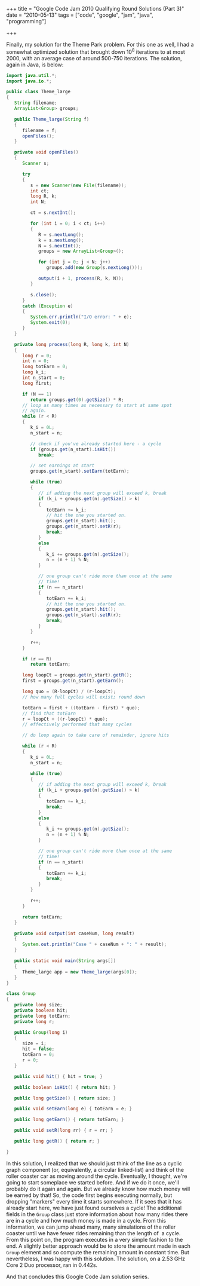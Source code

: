 +++
title = "Google Code Jam 2010 Qualifying Round Solutions (Part 3)"
date = "2010-05-13"
tags = ["code", "google", "jam", "java", "programming"]

+++

Finally, my solution for the Theme Park problem. For this one as well, I had a
somewhat optimized solution that brought down $10^8$ iterations to at most
2000, with an average case of around 500-750 iterations. The solution, again in
Java, is below:

<!--more-->

```java
import java.util.*;
import java.io.*;

public class Theme_large
{
   String filename;
   ArrayList<Group> groups;

   public Theme_large(String f)
   {
      filename = f;
      openFiles();
   }

   private void openFiles()
   {
      Scanner s;

      try
      {
         s = new Scanner(new File(filename));
         int ct;
         long R, k;
         int N;

         ct = s.nextInt();

         for (int i = 0; i < ct; i++)
         {
            R = s.nextLong();
            k = s.nextLong();
            N = s.nextInt();
            groups = new ArrayList<Group>();

            for (int j = 0; j < N; j++)
               groups.add(new Group(s.nextLong()));

            output(i + 1, process(R, k, N));
         }

         s.close();
      }
      catch (Exception e)
      {
         System.err.println("I/O error: " + e);
         System.exit(0);
      }
   }

   private long process(long R, long k, int N)
   {
      long r = 0;
      int n = 0;
      long totEarn = 0;
      long k_i;
      int n_start = 0;
      long first;

      if (N == 1)
         return groups.get(0).getSize() * R;
      // loop as many times as necessary to start at same spot
      // again.
      while (r < R)
      {
         k_i = 0L;
         n_start = n;

         // check if you've already started here - a cycle
         if (groups.get(n_start).isHit())
            break;

         // set earnings at start
         groups.get(n_start).setEarn(totEarn);

         while (true)
         {
            // if adding the next group will exceed k, break
            if (k_i + groups.get(n).getSize() > k)
            {
               totEarn += k_i;
               // hit the one you started on.
               groups.get(n_start).hit();
               groups.get(n_start).setR(r);
               break;
            }
            else
            {
               k_i += groups.get(n).getSize();
               n = (n + 1) % N;
            }

            // one group can't ride more than once at the same
            // time!
            if (n == n_start)
            {
               totEarn += k_i;
               // hit the one you started on.
               groups.get(n_start).hit();
               groups.get(n_start).setR(r);
               break;
            }
         }

         r++;
      }

      if (r == R)
         return totEarn;

      long loopCt = groups.get(n_start).getR();
      first = groups.get(n_start).getEarn();

      long quo = (R-loopCt) / (r-loopCt);
      // how many full cycles will exist; round down

      totEarn = first + ((totEarn - first) * quo);
      // find that totEarn
      r = loopCt + ((r-loopCt) * quo);
      // effectively performed that many cycles

      // do loop again to take care of remainder, ignore hits

      while (r < R)
      {
         k_i = 0L;
         n_start = n;

         while (true)
         {
            // if adding the next group will exceed k, break
            if (k_i + groups.get(n).getSize() > k)
            {
               totEarn += k_i;
               break;
            }
            else
            {
               k_i += groups.get(n).getSize();
               n = (n + 1) % N;
            }

            // one group can't ride more than once at the same
            // time!
            if (n == n_start)
            {
               totEarn += k_i;
               break;
            }
         }

         r++;
      }

      return totEarn;
   }

   private void output(int caseNum, long result)
   {
      System.out.println("Case " + caseNum + ": " + result);
   }

   public static void main(String args[])
   {
      Theme_large app = new Theme_large(args[0]);
   }
}

class Group
{
   private long size;
   private boolean hit;
   private long totEarn;
   private long r;

   public Group(long i)
   {
      size = i;
      hit = false;
      totEarn = 0;
      r = 0;
   }

   public void hit() { hit = true; }

   public boolean isHit() { return hit; }

   public long getSize() { return size; }

   public void setEarn(long e) { totEarn = e; }

   public long getEarn() { return totEarn; }

   public void setR(long rr) { r = rr; }

   public long getR() { return r; }

}
```

In this solution, I realized that we should just think of the line as a cyclic
graph component (or, equivalently, a circular linked-list) and think of the
roller coaster car as moving around the cycle. Eventually, I thought,
we're going to start someplace we started before. And if we do it once,
we'll probably do it again and again. But we already know how much money
will be earned by that! So, the code first begins executing normally, but
dropping "markers" every time it starts somewhere. If it sees that
it has already start here, we have just found ourselves a cycle! The additional
fields in the `Group` class just store information about how many rides there
are in a cycle and how much money is made in a cycle. From this information, we
can jump ahead many, many simulations of the roller coaster until we have fewer
rides remaining than the length of  a cycle. From this point on, the program
executes in a very simple fashion to the end. A slightly better approach would
be to store the amount made in each `Group` element and so compute the remaining
amount in constant time. But nevertheless, I was happy with this solution. The
solution, on a 2.53 GHz Core 2 Duo processor, ran in 0.442s.

And that concludes this Google Code Jam solution series.
